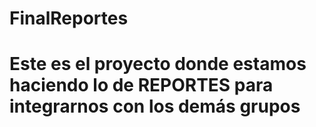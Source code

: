 # FinalReportes
# Este es el proyecto donde estamos haciendo lo de REPORTES para integrarnos con los demás grupos
